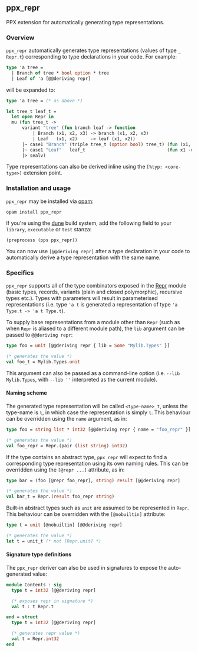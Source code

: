 ## ppx_repr

PPX extension for automatically generating type representations.

### Overview

`ppx_repr` automatically generates type representations (values of type
`_ Repr.t`) corresponding to type declarations in your code. For example:

```ocaml
type 'a tree =
  | Branch of tree * bool option * tree
  | Leaf of 'a [@@deriving repr]
```

will be expanded to:

```ocaml
type 'a tree = (* as above *)

let tree_t leaf_t =
  let open Repr in
  mu (fun tree_t ->
      variant "tree" (fun branch leaf -> function
          | Branch (x1, x2, x3) -> branch (x1, x2, x3)
          | Leaf   (x1, x2)     -> leaf (x1, x2))
      |~ case1 "Branch" (triple tree_t (option bool) tree_t) (fun (x1, x2, x3) -> Branch (x1, x2, x3))
      |~ case1 "Leaf"   leaf_t                               (fun x1 -> Leaf x1)
      |> sealv)
```

Type representations can also be derived inline using the `[%typ: <core-type>]`
extension point.

### Installation and usage

`ppx_repr` may be installed via [opam](https://opam.ocaml.org/):

```
opam install ppx_repr
```

If you're using the [dune](https://github.com/ocaml/dune) build system, add the
following field to your `library`, `executable` or `test` stanza:

```
(preprocess (pps ppx_repr))
```

You can now use `[@@deriving repr]` after a type declaration in your code to
automatically derive a type representation with the same name.

### Specifics

`ppx_repr` supports all of the type combinators exposed in the
[Repr](https://docs.mirage.io/repr/Repr/index.html) module (basic
types, records, variants (plain and closed polymorphic), recursive types etc.).
Types with parameters will result in parameterised representations (i.e. type
`'a t` is generated a representation of type `'a Type.t -> 'a t Type.t`).

To supply base representations from a module other than `Repr` (such as
when `Repr` is aliased to a different module path), the `lib` argument
can be passed to `@@deriving repr`:

```ocaml
type foo = unit [@@deriving repr { lib = Some "Mylib.Types" }]

(* generates the value *)
val foo_t = Mylib.Types.unit
```

This argument can also be passed as a command-line option (i.e. `--lib
Mylib.Types`, with `--lib ''` interpreted as the current module).

#### Naming scheme

The generated type representation will be called `<type-name>_t`, unless the
type-name is `t`, in which case the representation is simply `t`. This
behaviour can be overridden using the `name` argument, as in:

```ocaml
type foo = string list * int32 [@@deriving repr { name = "foo_repr" }]

(* generates the value *)
val foo_repr = Repr.(pair (list string) int32)
```

If the type contains an abstract type, `ppx_repr` will expect to find a
corresponding type representation using its own naming rules. This can be
overridden using the `[@repr ...]` attribute, as in:

```ocaml
type bar = (foo [@repr foo_repr], string) result [@@deriving repr]

(* generates the value *)
val bar_t = Repr.(result foo_repr string)
```

Built-in abstract types such as `unit` are assumed to be represented in
`Repr`. This behaviour can be overridden with the `[@nobuiltin]`
attribute:

```ocaml
type t = unit [@nobuiltin] [@@deriving repr]

(* generates the value *)
let t = unit_t (* not [Repr.unit] *)
```

#### Signature type definitions

The `ppx_repr` deriver can also be used in signatures to expose the
auto-generated value:

```ocaml
module Contents : sig
  type t = int32 [@@deriving repr]

  (* exposes repr in signature *)
  val t : t Repr.t

end = struct
  type t = int32 [@@deriving repr]

  (* generates repr value *)
  val t = Repr.int32
end
```
